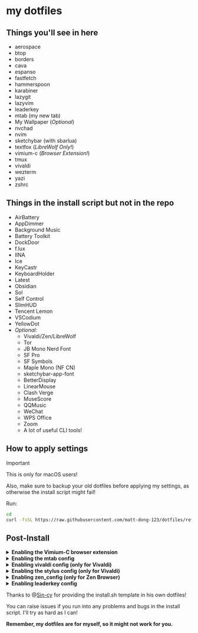 # my dotfiles

## Things you'll see in here

- aerospace
- btop
- borders
- cava
- espanso
- fastfetch
- hammerspoon
- karabiner
- lazygit
- lazyvim
- leaderkey
- mtab (my new tab)
- My Wallpaper (_Optional_)
- nvchad
- nvim
- sketchybar (with sbarlua)
- textfox (_LibreWolf Only!_)
- vimium-c (_Browser Extension!_)
- tmux
- vivaldi
- wezterm
- yazi
- zshrc

## Things in the install script but not in the repo

- AirBattery
- AppDimmer
- Background Music
- Battery Toolkit
- DockDoor
- f.lux
- IINA
- Ice
- KeyCastr
- KeyboardHolder
- Latest
- Obsidian
- Sol
- Self Control
- SlimHUD
- Tencent Lemon
- VSCodium
- YellowDot
- _Optional:_
  - Vivaldi/Zen/LibreWolf
  - Tor
  - JB Mono Nerd Font
  - SF Pro
  - SF Symbols
  - Maple Mono (NF CN)
  - sketchybar-app-font
  - BetterDisplay
  - LinearMouse
  - Clash Verge
  - MuseScore
  - QQMusic
  - WeChat
  - WPS Office
  - Zoom
  - A lot of useful CLI tools!

## How to apply settings

> [!important]
>
> This is only for macOS users!
>
> Also, make sure to backup your old dotfiles before applying my settings, as otherwise the install script might fail!

Run:

```sh
cd
curl -fsSL https://raw.githubusercontent.com/matt-dong-123/dotfiles/refs/heads/main/install.sh | bash
```

## Post-Install

<details><summary><b>Enabling the Vimium-C browser extension</b></summary>

1. Install the vimium-c browser extension
   - For Chromium-based browsers, go [here](https://chromewebstore.google.com/detail/vimium-c-%E5%85%A8%E9%94%AE%E7%9B%98%E6%93%8D%E4%BD%9C%E6%B5%8F%E8%A7%88%E5%99%A8/hfjbmagddngcpeloejdejnfgbamkjaeg)
   - For Firefox-based browsers, go [here](https://addons.mozilla.org/en-US/firefox/addon/vimium-c/)
2. In the preferences for the extension, click "Import Settings"
3. Choose the file "vimium_c.json" you just installed.
4. That's it!

</details>

<details><summary><b>Enabling the mtab config</b></summary>

1. Install the mtab browser extension
   - For Chromium-based browsers, go [here](https://chromewebstore.google.com/detail/mtab/fdaphilojaklgkoocegabckfanjoacjg)
   - For Firefox-based browsers, go [here](https://addons.mozilla.org/en-US/firefox/addon/mtab/)
2. In the preferences for the extension, click "config-utils" you can see on the bottom
3. Choose the file "mtab_config/config.json" you just installed.
4. Copy the output.
5. Go back to the preferences for the extension, click "import & save"
6. Paste the output you copied in step 4.
7. That's it!

</details>

<details><summary><b>Enabling vivaldi config (only for Vivaldi)</b></summary>

1. Go to vivaldi:experiments, and enable "Allow CSS Modifications"
2. Search "Custom UI Modifications" and paste your .config/vivaldi directory into the text field

</details>

<details><summary><b>Enabling the stylus config (only for Vivaldi)</b></summary>

1. Install the stylus browser extension [here](https://chromewebstore.google.com/detail/stylus-beta/apmmpaebfobifelkijhaljbmpcgbjbdo)
2. Add a rule and paste all the rules in
3. That's it!

</details>

<details><summary><b>Enabling zen_config (only for Zen Browser)</b></summary>

1. Go to about:profiles in the url bar, and copy the "Root Directory" path of the profile you want to use
2. Paste the zen_config directory into the profile directory/chrome.
3. You may have to find the zen themes and reinstall them through the website.
4. You should be good to go!

</details>

<details><summary><b>Enabling leaderkey config</b></summary>

1. Go to the LeaderKey settings and go to the "Advanced" tab
2. Set the config directory to your .config/leaderkey directory
3. Go back to "General" and set the shortcut to be "shift-command-space"

</details>

Thanks to @[Sin-cy](https://www.github.com/Sin-cy/) for providing the install.sh template in his own dotfiles!

You can raise issues if you run into any problems and bugs in the install script. I'll try as hard as I can!

**Remember, my dotfiles are for myself, so it might not work for you.**

